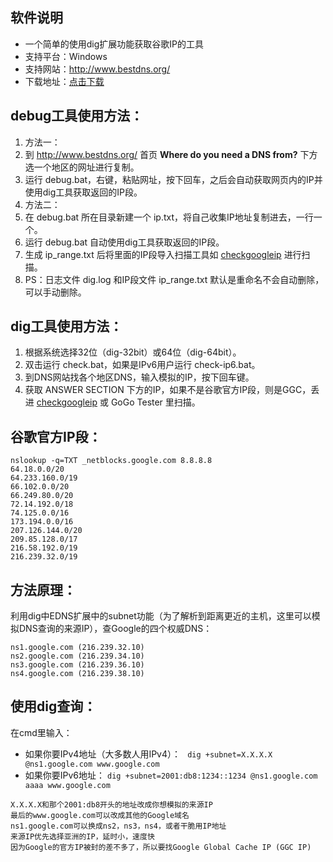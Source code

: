 
## 软件说明
* 一个简单的使用dig扩展功能获取谷歌IP的工具
* 支持平台：Windows
* 支持网站：http://www.bestdns.org/
* 下载地址：[点击下载](https://github.com/xyuanmu/dig/archive/master.zip)

## debug工具使用方法：
1. 方法一：
  1. 到 http://www.bestdns.org/ 首页 **Where do you need a DNS from?** 下方选一个地区的网址进行复制。
  2. 运行 debug.bat，右键，粘贴网址，按下回车，之后会自动获取网页内的IP并使用dig工具获取返回的IP段。
2. 方法二：
  1. 在 debug.bat 所在目录新建一个 ip.txt，将自己收集IP地址复制进去，一行一个。
  2. 运行 debug.bat 自动使用dig工具获取返回的IP段。
3. 生成 ip_range.txt 后将里面的IP段导入扫描工具如 [checkgoogleip](https://github.com/moonshawdo/checkgoogleip/) 进行扫描。
4. PS：日志文件 dig.log 和IP段文件 ip_range.txt 默认是重命名不会自动删除，可以手动删除。

## dig工具使用方法：
1. 根据系统选择32位（dig-32bit）或64位（dig-64bit）。
1. 双击运行 check.bat，如果是IPv6用户运行 check-ip6.bat。
2. 到DNS网站找各个地区DNS，输入模拟的IP，按下回车键。
3. 获取 ANSWER SECTION 下方的IP，如果不是谷歌官方IP段，则是GGC，丢进 [checkgoogleip](https://github.com/moonshawdo/checkgoogleip/) 或 GoGo Tester 里扫描。

## 谷歌官方IP段：
```
nslookup -q=TXT _netblocks.google.com 8.8.8.8
64.18.0.0/20
64.233.160.0/19
66.102.0.0/20
66.249.80.0/20
72.14.192.0/18
74.125.0.0/16
173.194.0.0/16
207.126.144.0/20
209.85.128.0/17
216.58.192.0/19
216.239.32.0/19
```

## 方法原理：
利用dig中EDNS扩展中的subnet功能（为了解析到距离更近的主机，这里可以模拟DNS查询的来源IP），查Google的四个权威DNS：
```
ns1.google.com (216.239.32.10)
ns2.google.com (216.239.34.10)
ns3.google.com (216.239.36.10)
ns4.google.com (216.239.38.10)
```

## 使用dig查询：
在cmd里输入：
* 如果你要IPv4地址（大多数人用IPv4）：
 ``` dig +subnet=X.X.X.X @ns1.google.com www.google.com```
* 如果你要IPv6地址：
  ```dig +subnet=2001:db8:1234::1234 @ns1.google.com aaaa www.google.com```
```
X.X.X.X和那个2001:db8开头的地址改成你想模拟的来源IP
最后的www.google.com可以改成其他的Google域名
ns1.google.com可以换成ns2，ns3，ns4，或者干脆用IP地址
来源IP优先选择亚洲的IP，延时小，速度快
因为Google的官方IP被封的差不多了，所以要找Google Global Cache IP (GGC IP)
```
